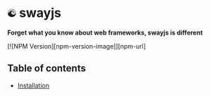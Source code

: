 # <img src="./logo.png" width="20" /> swayjs



**Forget what you know about web frameworks, swayjs is different**

[![NPM Version][npm-version-image]][npm-url]

## Table of contents

* [Installation](#Installation)